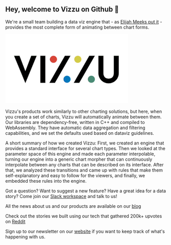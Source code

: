 ## Hey, welcome to Vizzu on Github 👋
We're a small team building a data viz engine that - as [Elijah Meeks put it](https://twitter.com/Elijah_Meeks/status/1444002073792581633?s=09) - provides the most complete form of animating between chart forms.

![Vizzu](https://github.com/vizzuhq/vizzu-lib-doc/blob/main/docs/readme/infinite-60.gif)

Vizzu's products work similarly to other charting solutions, but here, when you create a set of charts, Vizzu will automatically animate between them. 
Our libraries are dependency-free, written in C++ and compiled to WebAssembly. They have automatic data aggregation and filtering capabilities, and we set the defaults used based on dataviz guidelines.

A short summary of how we created Vizzu: First, we created an engine that provides a standard interface for several chart types. Then we looked at the parameter space of this engine and made each parameter interpolable, turning our engine into a generic chart morpher that can continuously interpolate between any charts that can be described on its interface. After that, we analyzed these transitions and came up with rules that make them self-explanatory and easy to follow for the viewers, and finally, we embedded these rules into the engine.

Got a question? Want to suggest a new feature? Have a great idea for a data story? Come join our [Slack workspace](https://join.slack.com/t/vizzu-community/shared_invite/zt-w2nqhq44-2CCWL4o7qn2Ns1EFSf9kEg) and talk to us!

All the news about us and our products are available on our [blog](https://blog.vizzuhq.com/)

Check out the stories we built using our tech that gathered 200k+ upvotes on [Reddit](https://www.reddit.com/user/VizzuHQ/?sort=top)

Sign up to our newsletter on our [website](https://vizzuhq.com/) if you want to keep track of what's happening with us.
